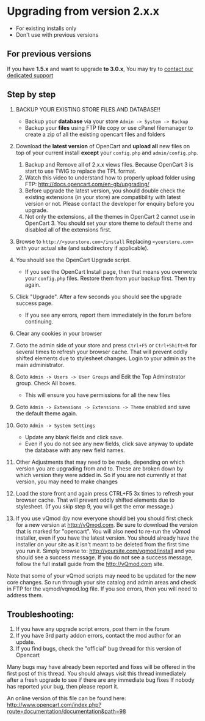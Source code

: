# Upgrading from version 2.x.x

* For existing installs only
* Don't use with previous versions

## For previous versions

If you have __1.5.x__ and want to upgrade __to 3.0.x__, You may try to [contact our dedicated support](https://dedicated.opencart.com/)


## Step by step

1. BACKUP YOUR EXISTING STORE FILES AND DATABASE!!
    * Backup your __database__ via your store
    `Admin -> System -> Backup`
    * Backup your __files__ using FTP file copy or use cPanel filemanager to create a zip of all the existing opencart files and folders
2. Download the __latest version__ of OpenCart and __upload all__ new files on top of your current install __except__ your `config.php` and `admin/config.php`.
    1. Backup and Remove all of 2.x.x views files. Because OpenCart 3 is start to use TWIG to replace the TPL format.
    2. Watch this video to understand how to properly upload folder using FTP: http://docs.opencart.com/en-gb/upgrading/
    3. Before upgrade the latest version, you should double check the existing extensions (in your store) are compatibility with latest version or not. Please contact the developer for enquiry before you upgrade.
    4. Not only the extensions, all the themes in OpenCart 2 cannot use in OpenCart 3. You should set your store theme to default theme and disabled all of the extensions first.

3. Browse to `http://<yourstore.com>/install` Replacing `<yourstore.com>` with your actual site (and subdirectory if applicable).

4. You should see the OpenCart Upgrade script.
    * If you see the OpenCart Install page, then that means you overwrote your `config.php` files. Restore them from your backup first. Then try again.

5. Click "Upgrade". After a few seconds you should see the upgrade success page.
    * If you see any errors, report them immediately in the forum before continuing.

6. Clear any cookies in your browser

7. Goto the admin side of your store and press `Ctrl+F5` or `Ctrl+Shift+R` for several times to refresh your browser cache. That will prevent oddly shifted elements due to stylesheet changes. Login to your admin as the main administrator.

8. Goto `Admin -> Users -> User Groups` and Edit the Top Adminstrator group. Check All boxes.
    * This will ensure you have permissions for all the new files

9. Goto `Admin -> Extensions -> Extensions -> Theme` enabled and save the default theme again.

10. Goto `Admin -> System Settings`
    * Update any blank fields and click save. 
    * Even if you do not see any new fields, click save anyway to update the database with any new field names.

11. Other Adjustments that may need to be made, depending on which version you are upgrading from and to. These are broken down by which version they were added in. So if you are not currently at that version, you may need to make changes

12. Load the store front and again press CTRL+F5 3x times to refresh your browser cache. That will prevent oddly shifted elements due to stylesheet. (If you skip step 9, you will get the error message.)

13. If you use vQmod (by now everyone should be) you should first check for a new version at http://vQmod.com. Be sure to download the version that is marked for "opencart".
    You will also need to re-run the vQmod installer, even if you have the latest version. You should already have the installer on your site as it isn't meant to be deleted from the first time you run it. Simply browse to:
http://yoursite.com/vqmod/install and you should see a success message. If you do not see a success message, follow the full install guide from the http://vQmod.com site.

Note that some of your vQmod scripts may need to be updated for the new core changes.
So run through your site catalog and admin areas and check in FTP for the vqmod/vqmod.log file.
If you see errors, then you will need to address them.


## Troubleshooting:

1. If you have any upgrade script errors, post them in the forum
2. If you have 3rd party addon errors, contact the mod author for an update.
3. If you find bugs, check the "official" bug thread for this version of Opencart


Many bugs may have already been reported and fixes will be offered in the first post of this thread.
You should always visit this thread immediately after a fresh upgrade to see if there are any immediate bug fixes
If nobody has reported your bug, then please report it.

An online version of this file can be found here:
http://www.opencart.com/index.php?route=documentation/documentation&path=98
